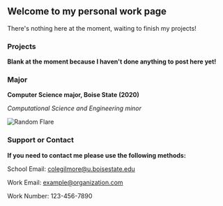 ## Welcome to my personal work page

There's nothing here at the moment, waiting to finish my projects!

### Projects

**Blank at the moment because I haven't done anything to post here yet!**

### Major

**Computer Science major, Boise State (2020)**

*Computational Science and Engineering minor*


![Random Flare](https://archive-media-0.nyafuu.org/bant/image/1517/35/1517359925961.jpg)


### Support or Contact

**If you need to contact me please use the following methods:**
  
School Email: colegilmore@u.boisestate.edu

Work Email: example@organization.com

Work Number: 123-456-7890
